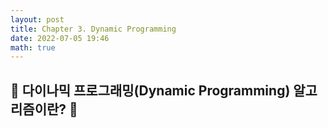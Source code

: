 ```yaml
---
layout: post
title: Chapter 3. Dynamic Programming
date: 2022-07-05 19:46
math: true
---
```


## 📰 다이나믹 프로그래밍(Dynamic Programming) 알고리즘이란? 📰